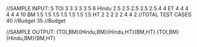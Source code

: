 //SAMPLE INPUT:
5
TOI
3 3 3 3 3 5 6
Hindu
2.5 2.5 2.5 2.5 2.5 4 4
ET 
4 4 4 4 4 4 10
BM
1.5 1.5 1.5 1.5 1.5 1.5 1.5
HT
2 2 2 2 2 4 4
2 //TOTAL TEST CASES
40 //Budget
35 //Budget

//SAMPLE OUTPUT:
{TOI,BM}{Hindu,BM}{Hindu,HT}{BM,HT}
{TOI,BM}{Hindu,BM}{BM,HT}
